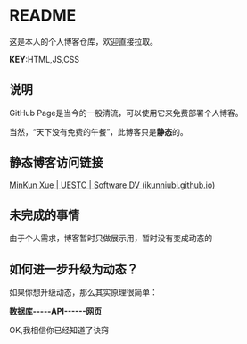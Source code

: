 # README

这是本人的个人博客仓库，欢迎直接拉取。

**KEY**:HTML,JS,CSS

## 说明

GitHub Page是当今的一股清流，可以使用它来免费部署个人博客。

当然，“天下没有免费的午餐”，此博客只是**静态**的。

## 静态博客访问链接

[MinKun Xue | UESTC | Software DV (ikunniubi.github.io)](https://ikunniubi.github.io/ikun.github.io/)

## 未完成的事情

由于个人需求，博客暂时只做展示用，暂时没有变成动态的

## 如何进一步升级为动态？

如果你想升级动态，那么其实原理很简单：

**数据库-----API------网页**

OK,我相信你已经知道了诀窍


